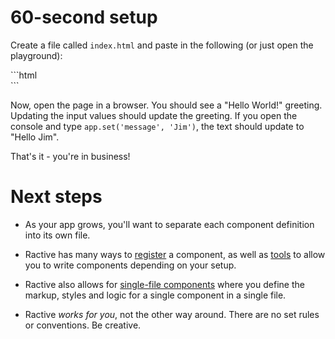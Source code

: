 # 60-second setup

Create a file called `index.html` and paste in the following (or just open the playground):

<div data-playground="N4IgFiBcoE5SAbAhgFwKYGcUgL4BoRtIQAeAQgFoKACAFTDWrQTQFs0A7FalAe2ta8Arlx4NqASw5YkHAMaMqAPgA6MFRxIATCQDdJWgLwqQSAA5mTSkgHodupSAIZ4Nm9QCC1DBNZmW1HK8frwcnNxaaABmUhIoEqF4gcH+aOjUAO5xYAJIMADWQmZJWACeLBjUslrUWqhIahoASkhy8bpoAHRBIWFcGJ0AEswIvADqvDAINYbULW16XWgAHugcWgAUwI0c1Dxs-qhokNQABjt7e9p6quq7l1dgAIxKwwij1MDAApgYSADmjBwOFsz1uGgeVykZiE3BQpTMaGMhBWKBM1F0SAQQiRJi+Pwwf0B1GB6Js4PuVzsNwuZzwtLkhJO5zuD2en2SoxgJxgaBqOFpp3prNq9ROGwAlNRDEpqFtaXt2ISAcdqAByCZTLRkNW0nASnb6gDcOx2bmoAFlhKJZJJpChZApqLwomJGD0zKFwjx+ChxEEuEgpGh1HcA1gqhZpXNWu00Ft9n5kOgTmqSG9RprpuS1UlmKmAMTmMxqkkSo24IA"></div>
```html
<!doctype html>
<html>
<head>
  <meta http-equiv="X-UA-Compatible" content="IE=edge">
  <meta charset='utf-8'>
  <title>Hello World</title>

  <!-- The latest release of Ractive can always be found at https://unpkg.com/ractive -->
  <script src='https://unpkg.com/ractive'></script>
</head>
<body>

  <!-- The element to mount the instance -->
  <div id="app"></div>

  <script>

    // A simple component definition, complete with markup, styles and data
    Ractive.components.HelloWorld = Ractive.extend({
      template: `
        <div>
          <h1>Hello {{ message }}</h1>
          <input type="text" value="{{ message }}" />
        </div>
      `,
      css: `
        h1 { color: red }
      `,
      data: () => ({
        message: 'World!'
      })
    });

    // Mount an instance of the component to the container
    const app = Ractive({ template: '<HelloWorld/>', el: '#app' });

  </script>
</body>
</html>
```

Now, open the page in a browser. You should see a "Hello World!" greeting. Updating the input values should update the greeting. If you open the console and type `app.set('message', 'Jim')`, the text should update to "Hello Jim".

That's it - you're in business!

# Next steps

- As your app grows, you'll want to separate each component definition into its own file.

- Ractive has many ways to [register](../extend/components.md#registering) a component, as well as [tools](../integrations/tools.md) to allow you to write components depending on your setup.

- Ractive also allows for [single-file components](https://github.com/ractivejs/component-spec/blob/master/authors.md) where you define the markup, styles and logic for a single component in a single file.

- Ractive _works for you_, not the other way around. There are no set rules or conventions. Be creative.
